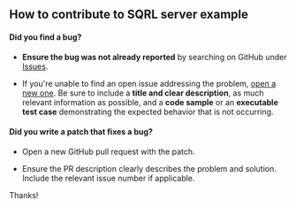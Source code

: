 ## How to contribute to SQRL server example

#### **Did you find a bug?**

* **Ensure the bug was not already reported** by searching on GitHub under [Issues](https://github.com/sqrlserverjava/sqrl-server-example/issues).

* If you're unable to find an open issue addressing the problem, [open a new one](https://github.com/sqrlserverjava/sqrl-server-example/issues/new). Be sure to include a **title and clear description**, as much relevant information as possible, and a **code sample** or an **executable test case** demonstrating the expected behavior that is not occurring.


#### **Did you write a patch that fixes a bug?**

* Open a new GitHub pull request with the patch.

* Ensure the PR description clearly describes the problem and solution. Include the relevant issue number if applicable.



Thanks!
